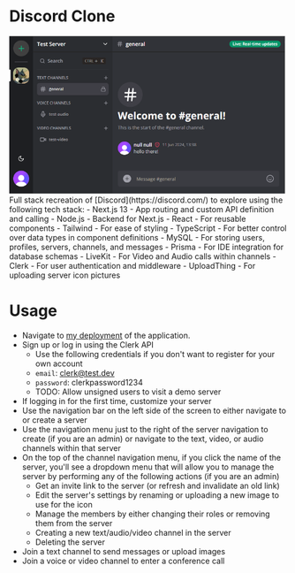 # Discord Clone
<img src="https://raw.githubusercontent.com/jtiemens34/discord-clone/main/readme_images/screenshot.png" alt="Screenshot of a text channel" width="500" />
Full stack recreation of [Discord](https://discord.com/) to explore using the following tech stack:
- Next.js 13
  - App routing and custom API definition and calling
- Node.js
  - Backend for Next.js
- React
  - For reusable components
- Tailwind
  - For ease of styling
- TypeScript
  - For better control over data types in component definitions
- MySQL
  - For storing users, profiles, servers, channels, and messages
- Prisma
  - For IDE integration for database schemas
- LiveKit
  - For Video and Audio calls within channels
- Clerk
  - For user authentication and middleware
- UploadThing
  - For uploading server icon pictures

# Usage
- Navigate to [my deployment](https://ele-discord-clone.up.railway.app/) of the application.
- Sign up or log in using the Clerk API
  - Use the following credentials if you don't want to register for your own account
  - `email`: clerk@test.dev
  - `password`: clerkpassword1234
  - TODO: Allow unsigned users to visit a demo server
- If logging in for the first time, customize your server
- Use the navigation bar on the left side of the screen to either navigate to or create a server
- Use the navigation menu just to the right of the server navigation to create (if you are an admin) or navigate to the text, video, or audio channels within that server
- On the top of the channel navigation menu, if you click the name of the server, you'll see a dropdown menu that will allow you to manage the server by performing any of the following actions (if you are an admin)
  - Get an invite link to the server (or refresh and invalidate an old link)
  - Edit the server's settings by renaming or uploading a new image to use for the icon
  - Manage the members by either changing their roles or removing them from the server
  - Creating a new text/audio/video channel in the server
  - Deleting the server
- Join a text channel to send messages or upload images
- Join a voice or video channel to enter a conference call
